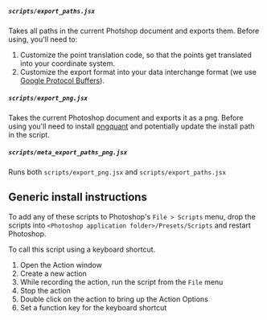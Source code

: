 ##### `scripts/export_paths.jsx`
Takes all paths in the current Photshop document and exports them. Before using, you'll need to:

1. Customize the point translation code, so that the points get translated into your coordinate system.
2. Customize the export format into your data interchange format (we use [Google Protocol Buffers](https://developers.google.com/protocol-buffers/)).

##### `scripts/export_png.jsx`
Takes the current Photoshop document and exports it as a png.  Before using you'll need to install [pngquant](https://pngquant.org/) and potentially update the install path in the script.

##### `scripts/meta_export_paths_png.jsx`
Runs both `scripts/export_png.jsx` and `scripts/export_paths.jsx`

## Generic install instructions
To add any of these scripts to Photoshop's `File > Scripts` menu, drop the scripts into `<Photoshop application folder>/Presets/Scripts` and restart Photoshop.

To call this script using a keyboard shortcut. 
 1. Open the Action window
 2. Create a new action
 3. While recording the action, run the script from the `File` menu
 4. Stop the action
 5. Double click on the action to bring up the Action Options
 6. Set a function key for the keyboard shortcut
